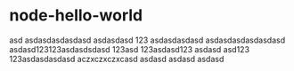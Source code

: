 # node-hello-world
asd
asdasdasdasdasd
asdasdasd
123
asdasdasdasd
asdasdasdasdasdasd
asdasd123123asdasdsdasd
123asd
123asdasd123
asdasd
asd123
123asdasdasdasd
aczxczxczxcasd
asdasd
asdasd
asdasd
